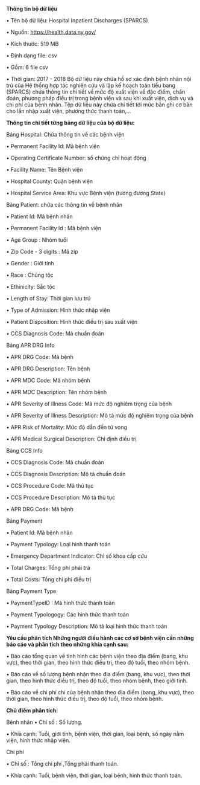 **Thông tin bộ dữ liệu**

• Tên bộ dữ liệu: Hospital Inpatient Discharges (SPARCS)

• Nguồn: https://health.data.ny.gov/

• Kích thước: 519 MB

• Định dạng file: csv

• Gồm: 6 file csv

• Thời gian: 2017 - 2018
Bộ dữ liệu này chứa hồ sơ xác định bệnh nhân nội trú của Hệ thống hợp tác nghiên cứu 
và lập kế hoạch toàn tiểu bang (SPARCS) chứa thông tin chi tiết về mức độ xuất
viện về đặc điểm, chẩn đoán, phương pháp điều trị trong bệnh viện và sau khi xuất viện, 
dịch vụ và chi phí của bệnh nhân. Tệp dữ liệu này chứa chi tiết tới mức bản ghi cơ bản 
cho lần nhập xuất viện, phương thức thanh toán,...

**Thông tin chi tiết từng bảng dữ liệu của bộ dữ liệu:**

Bảng Hospital: Chứa thông tin về các bệnh viện

• Permanent Facility Id: Mã bệnh viện

• Operating Certificate Number: số chứng chỉ hoạt động

• Facility Name: Tên Bệnh viện

• Hospital County: Quận bệnh viện

• Hospital Service Area: Khu vực Bệnh viện (tương đương State)

Bảng Patient: chứa các thông tin về bệnh nhân

• Patient Id: Mã bệnh nhân

• Permanent Facility Id : Mã bệnh viện

• Age Group : Nhóm tuổi

• Zip Code - 3 digits : Mã zip

• Gender : Giới tính

• Race : Chủng tộc

• Ethinicity: Sắc tộc

• Length of Stay: Thời gian lưu trú

• Type of Admission: Hình thức nhập viện

• Patient Disposition: Hình thức điều trị sau xuất viện

• CCS Diagnosis Code: Mã chuẩn đoán

Bảng APR DRG Info

• APR DRG Code: Mã bệnh

• APR DRG Description: Tên bệnh

• APR MDC Code: Mã nhóm bệnh

• APR MDC Description: Tên nhóm bệnh

• APR Severity of Illness Code: Mã mức độ nghiêm trọng của bệnh

• APR Severity of Illness Description: Mô tả mức độ nghiêm trọng của bệnh

• APR Risk of Mortality: Mức độ dẫn đến tử vong

• APR Medical Surgical Description: Chỉ định điều trị

Bảng CCS Info

• CCS Diagnosis Code: Mã chuẩn đoán

• CCS Diagnosis Description: Mô tả chuẩn đoán

• CCS Procedure Code: Mã thủ tục

• CCS Procedure Description: Mô tả thủ tục

• APR DRG Code: Mã bệnh

Bảng Payment

• Patient Id: Mã bệnh nhân

• Payment Typology: Loại hình thanh toán

• Emergency Department Indicator: Chỉ số khoa cấp cứu

• Total Charges: Tổng phí phải trả

• Total Costs: Tổng chi phí điều trị

Bảng Payment Type

• PaymentTypeID : Mã hình thức thanh toán

• Payment Typologogy: Các hình thức thanh toán

• Payment Typology Description: Mô tả loại hình thức thanh toán

**Yêu cầu phân tích Những người điều hành các cơ sở bệnh viện cần những báo cáo và
phân tích theo những khía cạnh sau:**

• Báo cáo tổng quan về tình hình các bệnh viện theo địa điểm (bang, khu vực), theo
thời gian, theo hình thức điều trị, theo độ tuổi, theo nhóm bệnh.

• Báo cáo về số lượng bệnh nhận theo địa điểm (bang, khu vực), theo thời gian, theo
hình thức điều trị, theo độ tuổi, theo nhóm bệnh, theo giới tính.

• Báo cáo về chi phí chi của bệnh nhân theo địa điểm (bang, khu vực), theo thời gian,
theo hình thức điều trị, theo độ tuổi, theo nhóm bệnh.

**Chủ điểm phân tích:**

Bệnh nhân
• Chỉ số : Số lượng.

• Khía cạnh: Tuổi, giới tính, bệnh viện, thời gian, loại bệnh, số ngày nằm viện, hình
thức nhập viện.

Chi phí

• Chỉ số : Tổng chi phí ,Tổng phải thanh toán.

• Khía cạnh: Tuổi, bệnh viện, thời gian, loại bệnh, hình thức thanh toán.
